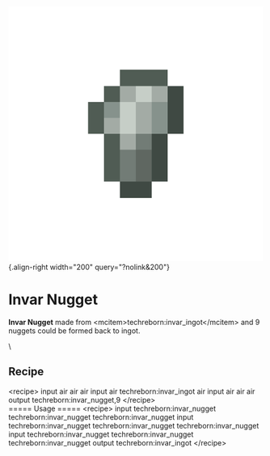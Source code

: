 ![invar_nugget.png](/media/mods/techreborn/invar_nugget.png){.align-right width="200" query="?nolink&200"}

# Invar Nugget

**Invar Nugget** made from \<mcitem\>techreborn:invar_ingot\</mcitem\> and 9 nuggets could be formed back to ingot.

\

## Recipe

\<recipe\> input air air air input air techreborn:invar_ingot air input air air air output techreborn:invar_nugget,9 \</recipe\>\
===== Usage ===== \<recipe\> input techreborn:invar_nugget techreborn:invar_nugget techreborn:invar_nugget input techreborn:invar_nugget techreborn:invar_nugget techreborn:invar_nugget input techreborn:invar_nugget techreborn:invar_nugget techreborn:invar_nugget output techreborn:invar_ingot \</recipe\>

